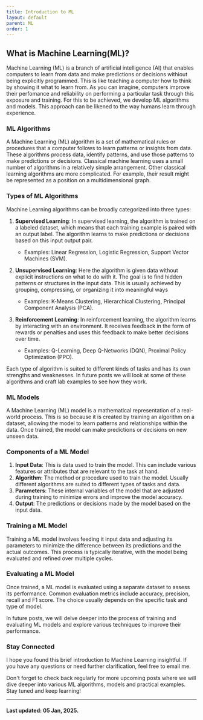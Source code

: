```yaml
---
title: Introduction to ML
layout: default
parent: ML
order: 1
---
```


## **What is Machine Learning(ML)?**

Machine Learning (ML) is a branch of artificial intelligence (AI) that enables computers to learn from data and make predictions or decisions withiout being explicitly programmed. This is like teaching a computer how to think by showing it what to learn from. As you can imagine, computers improve their perfomance and reliability on performing a particular task through this exposure and training. For this to be achieved, we develop ML algorithms and models. This approach can be likened to the way humans learn through experience.

### **ML Algorithms**
A Machine Learning (ML) algorithm is a set of mathematical rules or procedures that a computer follows to learn patterns or insights from data. These algorithms process data, identify patterns, and use those patterns to make predictions or decisions. Classical machine learning uses a small number of algorithms in a relatively simple arrangement. Other classical learning algorithms are more complicated. For example, their result might be represented as a position on a multidimensional graph.

### **Types of ML Algorithms** 

Machine Learning algorithms can be broadly categorized into three types:

1. **Supervised Learning**: 
    In supervised learning, the algorithm is trained on a labeled dataset, which means that each training example is paired with an output label. The algorithm learns to make predictions or decisions based on this input output pair.
    - Examples: Linear Regression, Logistic Regression, Support Vector Machines (SVM).

2. **Unsupervised Learning**: 
    Here the algorithm is given data without explicit instructions on what to do with it. The goal is to find hidden patterns or structures in the input data. This is usually achieved by grouping, compressing, or organizing it into meaningful ways
    - Examples: K-Means Clustering, Hierarchical Clustering, Principal Component Analysis (PCA).

3. **Reinforcement Learning**: 
    In reinforcement learning, the algorithm learns by interacting with an environment. It receives feedback in the form of rewards or penalties and uses this feedback to make better decisions over time.
    - Examples: Q-Learning, Deep Q-Networks (DQN), Proximal Policy Optimization (PPO).

Each type of algorithm is suited to different kinds of tasks and has its own strengths and weaknesses. In future posts we will look at some of these algorithms and craft lab examples to see how they work.

### **ML Models** 

A Machine Learning (ML) model is a mathematical representation of a real-world process. This is so because it is created by training an algorithm on a dataset, allowing the model to learn patterns and relationships within the data. Once trained, the model can make predictions or decisions on new unseen data.

### **Components of a ML Model**

1. **Input Data**: This is data used to train the model. This can include various features or attributes that are relevant to the task at hand.
2. **Algorithm**: The method or procedure used to train the model. Usually different algorithms are suited to different types of tasks and data.
3. **Parameters**: These internal variables of the model that are adjusted during training to minimize errors and improve the model accuracy.
4. **Output**: The predictions or decisions made by the model based on the input data.

### **Training a ML Model**

Training a ML model involves feeding it input data and adjusting its parameters to minimize the difference between its predictions and the actual outcomes. This process is typically iterative, with the model being evaluated and refined over multiple cycles.

### **Evaluating a ML Model**

Once trained, a ML model is evaluated using a separate dataset to assess its performance. Common evaluation metrics include accuracy, precision, recall and F1 score. The choice usually depends on the specific task and type of model.

In future posts, we will delve deeper into the process of training and evaluating ML models and explore various techniques to improve their performance.

### **Stay Connected**

I hope you found this brief introduction to Machine Learning insightful. If you have any questions or need further clarification, feel free to email me. 

Don't forget to check back regularly for more upcoming posts where we will dive deeper into various ML algorithms, models and practical examples. Stay tuned and keep learning!

---
#### Last updated: 05 Jan, 2025.
